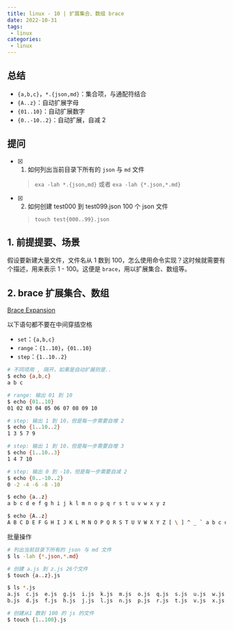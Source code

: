 ```yaml
---
title: linux - 10 | 扩展集合、数组 brace
date: 2022-10-31
tags:
 - linux
categories: 
 - linux
---
```



## 总结
- `{a,b,c}`，`*.{json,md}`：集合项，与通配符结合
- `{A..z}`：自动扩展字母
- `{01..10}`：自动扩展数字
- `{0..-10..2}`：自动扩展，自减 2 




## 提问
- [x] 1. 如何列出当前目录下所有的 `json` 与 `md` 文件
  > `exa -lah *.{json,md}` 或者 `exa -lah {*.json,*.md}`
- [x] 2. 如何创建 test000 到 test099.json 100 个 json 文件
  > `touch test{000..99}.json`


<!-- ## 疑问
- [ ] 1. -->




## 1. 前提提要、场景
假设要新建大量文件，文件名从 1 数到 100，怎么使用命令实现？这时候就需要有个描述，用来表示 1 - 100。这便是 `brace`，用以扩展集合、数组等。




## 2. brace 扩展集合、数组
[Brace Expansion](https://www.gnu.org/software/bash/manual/bash.html#Brace-Expansion)

以下语句都不要在中间穿插空格
- `set`：`{a,b,c}`
- `range`：`{1..10}`，`{01..10}`
- `step`：`{1..10..2}`

```bash
# 不同项用 , 隔开，如果是自动扩展则是..
$ echo {a,b,c}
a b c

# range: 输出 01 到 10
$ echo {01..10}
01 02 03 04 05 06 07 08 09 10

# step: 输出 1 到 10，但是每一步需要自增 2
$ echo {1..10..2}
1 3 5 7 9

# step: 输出 1 到 10，但是每一步需要自增 3
$ echo {1..10..3}
1 4 7 10

# step: 输出 0 到 -10，但是每一步需要自减 2
$ echo {0..-10..2}
0 -2 -4 -6 -8 -10

$ echo {a..z}
a b c d e f g h i j k l m n o p q r s t u v w x y z

$ echo {A..z}   
A B C D E F G H I J K L M N O P Q R S T U V W X Y Z [ \ ] ^ _ ` a b c d e f g h i j k l m n o p q r s t u v w x y z
```

批量操作
```bash
# 列出当前目录下所有的 json 与 md 文件
$ ls -lah {*.json,*.md}

# 创建 a.js 到 z.js 26个文件
$ touch {a..z}.js

$ ls *.js
a.js  c.js  e.js  g.js  i.js  k.js  m.js  o.js  q.js  s.js  u.js  w.js  y.js
b.js  d.js  f.js  h.js  j.js  l.js  n.js  p.js  r.js  t.js  v.js  x.js  z.js

# 创建从1 数到 100 的 js 的文件
$ touch {1..100}.js

```